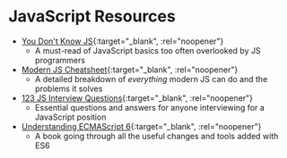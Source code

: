 # JavaScript Resources

* [You Don't Know JS](https://github.com/getify/You-Dont-Know-JS){:target="_blank", :rel="noopener"}
  * A must-read of JavaScript basics too often overlooked by JS programmers
* [Modern JS Cheatsheet](https://github.com/mbeaudru/modern-js-cheatsheet){:target="_blank", :rel="noopener"}
  * A detailed breakdown of _everything_ modern JS can do and the problems it solves
* [123 JS Interview Questions](https://github.com/ganqqwerty/123-Essential-JavaScript-Interview-Question){:target="_blank", :rel="noopener"}
  * Essential questions and answers for anyone interviewing for a JavaScript position
* [Understanding ECMAScript 6](https://leanpub.com/understandinges6/read){:target="_blank", :rel="noopener"}
  * A book going through all the useful changes and tools added with ES6
